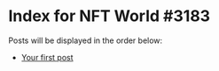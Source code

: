 # Index for NFT World #3183
Posts will be displayed in the order below:

- [Your first post](./001-first.md)

